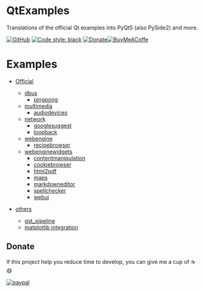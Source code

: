 # QtExamples
Translations of the official Qt examples into PyQt5 (also PySide2) and more.

 [![GitHub](https://img.shields.io/github/license/eyllanesc/QtExamples.svg)](https://github.com/eyllanesc/QtExamples/blob/master/LICENSE) [![Code style: black](https://img.shields.io/badge/code%20style-black-000000.svg)](https://github.com/psf/black) [![Donate](https://img.shields.io/badge/donate-PayPal-blue.svg?logo=paypal)](https://www.paypal.me/eyllanesc)[![BuyMeACoffe](https://www.buymeacoffee.com/assets/img/custom_images/orange_img.png)](https://www.buymeacoffee.com/eyllanesc)

Examples
=========

* [Official](official)
  * [dbus](official/dbus)
    * [pingpong](official/dbus/pingpong)
  * [multimedia](official/multimedia/)
    * [audiodevices](official/multimedia/audiodevices)
  * [network](official/network)
    * [googlesuggest](official/network/googlesuggest)
    * [loopback](official/network/loopback)
  * [webengine](official/webengine)
    * [recipebrowser](official/webengine/recipebrowser)
  * [webenginewidgets](official/webenginewidgets)
    * [contentmanipulation](official/webenginewidgets/contentmanipulation)
    * [cookiebrowser](official/webenginewidgets/cookiebrowser)
    * [html2pdf](official/webenginewidgets/html2pdf)
    * [maps](official/webenginewidgets/maps)
    * [markdowneditor](official/webenginewidgets/markdowneditor)
    * [spellchecker](official/webenginewidgets/spellchecker)
    * [webui](official/webenginewidgets/webui)

* [others](others)
  * [gst_pipeline](others/gst_pipeline)
  * [matplotlib integration](others/matplotlib)

## Donate

If this project help you reduce time to develop, you can give me a cup of :coffee: :smile:

[![paypal](https://www.paypalobjects.com/en_US/i/btn/btn_donateCC_LG.gif)](https://www.paypal.me/eyllanesc)